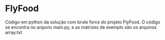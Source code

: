 # FlyFood
Código em python da solução com brute force do projeto FlyFood.
O código se encontra no arquvio main.py, e as matrizes de exemplo são os arquivos array.txt
